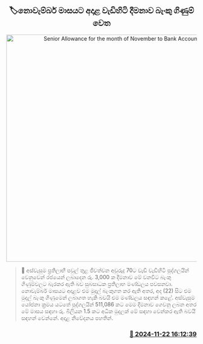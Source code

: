 <p align='center'><b><h2 align='center' title='Senior Allowance for the month of November to Bank Accounts'>🏷නොවැම්බර් මාසයට අදාළ වැඩිහිටි දීමනාව බැංකු ගිණුම් වෙත</h2></b></p>
<p align='center'><img src='https://helakuru.sgp1.cdn.digitaloceanspaces.com/esana/images/lib/1000.jpg' width='600' alt='Senior Allowance for the month of November to Bank Accounts'></p>

>📝 අස්වැසුම ප්‍රතිලාභී පවුල් තුළ ජීවත්වන අවුරුදු 70ට වැඩි වැඩිහිටි පුද්ගලයින් වෙනුවෙන් රජයෙන් ලබාදෙන රු. 3,000 ​ක දීමනාව මේ වනවිට බැංකු ගිණුම්වලට බැරකර ඇති බව සුබසාධක ප්‍රතිලාභ මණ්ඩලය පවසනවා.
නොවැම්බර් මාසයට අදාළව එම මුදල් බැංකුගත කර ඇති අතර, අද (22) සිට එම මුදල් බැංකු ගිණුමෙන් ලබාගත හැකි බවයි එම මණ්ඩලය සඳහන් කළේ.
අස්වැසුම යෝජනා ක්‍රමය යටතේ පුද්ගලයින් 511,086 කට මෙම දීමනාව ගෙවනු ලබන අතර මේ මාසය සඳහා රු. බිලියන 1.5 කට අධික මුදලක් මේ සඳහා වෙන්කර ඇති බවයි සඳහන් වෙන්නේ.
අදාළ නිවේදනය පහතින්.


<h3 align='right'><a href='https://www.helakuru.lk/esana/p/105369/'>📅 2024-11-22 16:12:39</a></h3>
